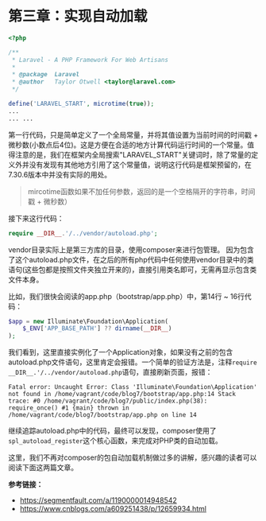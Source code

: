 # 第三章：实现自动加载
```php
<?php

/**
 * Laravel - A PHP Framework For Web Artisans
 *
 * @package  Laravel
 * @author   Taylor Otwell <taylor@laravel.com>
 */

define('LARAVEL_START', microtime(true));
...
... ...
```

第一行代码，只是简单定义了一个全局常量，并将其值设置为当前时间的时间戳 + 微秒数(小数点后4位)。这是方便在合适的地方计算代码运行时间的一个常量。值得注意的是，我们在框架内全局搜索"LARAVEL_START"关键词时，除了常量的定义外并没有发现有其他地方引用了这个常量值，说明这行代码是框架预留的，在7.30.6版本中并没有实际的用处。


>mircotime函数如果不加任何参数，返回的是一个空格隔开的字符串，时间戳 + 微秒数）

接下来这行代码：

```php
require __DIR__.'/../vendor/autoload.php';
```

vendor目录实际上是第三方库的目录，使用composer来进行包管理。
因为包含了这个autoload.php文件，在之后的所有php代码中任何使用vendor目录中的类语句(这些包都是按照文件夹独立开来的)，直接引用类名即可，无需再显示包含类文件本身。

比如，我们很快会阅读的app.php（bootstrap/app.php）中，第14行 ~ 16行代码：

```php
$app = new Illuminate\Foundation\Application(
    $_ENV['APP_BASE_PATH'] ?? dirname(__DIR__)
);
```

我们看到，这里直接实例化了一个Application对象，如果没有之前的包含autoload.php文件语句，这里肯定会报错。一个简单的验证方法是，注释`require __DIR__.'/../vendor/autoload.php`语句，直接刷新页面，报错：
```
Fatal error: Uncaught Error: Class 'Illuminate\Foundation\Application' not found in /home/vagrant/code/blog7/bootstrap/app.php:14 Stack trace: #0 /home/vagrant/code/blog7/public/index.php(38): require_once() #1 {main} thrown in /home/vagrant/code/blog7/bootstrap/app.php on line 14
```

继续追踪autoload.php中的代码，最终可以发现，composer使用了`spl_autoload_register`这个核心函数，来完成对PHP类的自动加载。

这里，我们不再对composer的包自动加载机制做过多的讲解，感兴趣的读者可以阅读下面这两篇文章。

**参考链接：**

- https://segmentfault.com/a/1190000014948542
- https://www.cnblogs.com/a609251438/p/12659934.html